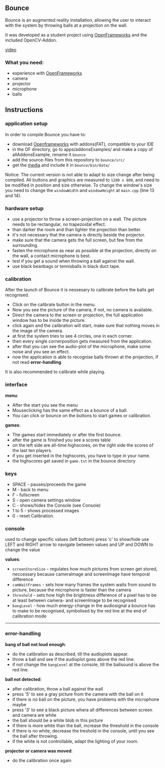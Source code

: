 ## Bounce ##

Bounce is an augmented reality installation, allowing the user to interact with the system by throwing balls at a projection on the wall.

It was developed as a student project using [OpenFrameworks](http://www.openframeworks.cc/download) and the included OpenCV-Addon.

[video](http://www.youtube.com/watch?v=-ie6amFUwQU)


### What you need: ###

* experience with [OpenFrameworks](http://www.openframeworks.cc/download)
* camera
* projector
* microphone
* balls


## Instructions ##


### application setup ###

In order to compile Bounce you have to: 

* download [Openframeworks](http://www.openframeworks.cc/download) with addons(FAT), compatible to your IDE
* in the OF directory, go to apps/addonsExamples/ and make a copy of allAddonsExample, rename it `bounce`
* add the source-files from this repository to `bounce/src/`
* get the [media](http://egraether.multimediatechnology.at/bounce/bounce_media.zip) and include it in `bounce/bin/data/`

Notice:
The current version is not able to adapt to size change after being compiled.
All buttons and graphics are measured to `1280 x 800`, and need to be modified in position and size otherwise.
To change the window's size you need to change the `windowWidth` and `windowHeight` at `main.cpp` (line 13 and 14).


### hardware setup ###

* use a projector to throw a screen-projection on a wall. The picture needs to be rectangular, no trapezoidal effect.
* than darker the room and than lighter the projection than better.
* it's not necessary that the camera is directly beside the projector. 
* make sure that the camera gets the full screen, but few from the surrounding.
* fasten the microphone as near as possible at the projection, directly on the wall, a contact microphone is best.
* test if you get a sound when throwing a ball against the wall.
* use black beanbags or tennisballs in black duct tape.


### calibration ###

After the launch of Bounce it is nessesary to calibrate before the balls get recognised.

* Click on the calibrate button in the menu.
* Now you see the picture of the camera, if not, no camera is available.
* Direct the camera to the screen or projection, the full application window has to be inside the picture.
* click again and the calibration will start, make sure that nothing moves in the image of the camera.
* at first the system tries to see 4 circles, one in each corner.
* then every single cornerposition gets measured from the application.
* after that you can see the audio-plot of the microphone, make some noise and you see an effect.
* now the application is able to recognise balls thrown at the projection, if not read **error-handling**.

It is also recommended to calibrate while playing.


### interface ###

**menu**:

* After the start you see the menu
* Mouseclicking has the same effect as a bounce of a ball.
* You can click or bounce on the buttons to start games or calibration.

**games**:

* The games start immediately or after the first bounce.
* after the game is finished you see a scores table
* on the left side are all-time highscores, on the right side the scores of the last ten players.
* if you get inserted in the highscores, you have to type in your name.
* the highscores get saved in `game.txt` in the bounce directory


### keys ###

* SPACE - pauses/proceeds the game
* M - back to menu
* F - fullscreen
* S - open camera settings window
* C - shows/hides the Console (see Console)
* 1 to 5 - shows processed images
* 0 - reset Calibration.


### console ###

used to change specific values (left bottom)
press 'c' to show/hide
use LEFT and RIGHT arrow to navigate between values and UP and DOWN to change the value

**values**:

* `screenStoreSize` - regulates how much pictures from screen get stored, neccessary because cameraImage and screenImage have temporal difference
* `camWaitFrames` - sets how many frames the system waits from sound to picture, because the microphone is faster than the camera
* `threshold` - sets how high the brightness difference of a pixel has to be at least between camera- and screenImage to be recognised
* `bangLevel` - how much energy-change in the audiosignal a bounce has to make to be recognised, symbolised by the red line at the end of calibration mode

---

### error-handling ###

**bang of ball not loud enough**:

* do the calibration as described, till the audioplots appear.
* throw a ball and see if the audioplot goes above the red line.
* if not change the `bangLevel` at the console, till the ballsound is above the red line.

**ball not detected**:

* after calibration, throw a ball against the wall
* press '5' to see a gray picture from the camera with the ball on it
* if there is no ball on the picture, you have problems with the microphone maybe
* press '3' to see a black picture whera all differences between screen and camera are white
* the ball should be a white blob in this picture
* if there is more white than the ball, increase the threshold in the console
* if there is no white, decrease the treshold in the console, until you see the ball after throwing.
* if the white is not controllable, adapt the lighting of your room.

**projector or camera was moved**:

* do the calibration once again
